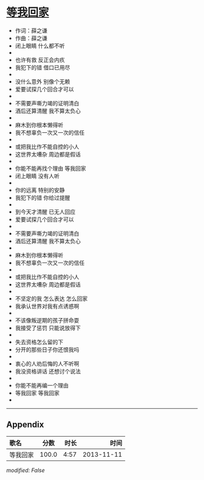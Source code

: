 # [等我回家](https://music.163.com/song?id=27955652)

* 作词：薛之谦
* 作曲：薛之谦
* 闭上眼睛 什么都不听
* 
* 也许有救 反正会内疚
* 我犯下的错 借口已用尽
* 
* 没什么意外 别像个无赖
* 爱要试探几个回合才可以
* 
* 不需要声嘶力竭的证明清白
* 酒后还算清醒  我不算太负心
* 
* 麻木到你根本懒得听
* 我不想辜负一次又一次的信任
* 
* 或把我比作不能自控的小人
* 这世界太嘈杂 周边都是假话
* 
* 你能不能再找个理由 等我回家
* 闭上眼睛 没有人听
* 
* 你的远离 特别的安静
* 我犯下的错 你给过提醒
* 
* 到今天才清醒 已无人回应
* 爱要试探几个回合才可以
* 
* 不需要声嘶力竭的证明清白
* 酒后还算清醒  我不算太负心
* 
* 麻木到你根本懒得听
* 我不想辜负一次又一次的信任
* 
* 或把我比作不能自控的小人
* 这世界太嘈杂 周边都是假话
* 
* 不坚定的我 怎么表达 怎么回家
* 我承认世界对我有点诱惑啊
* 
* 不该像叛逆期的孩子拼命耍
* 我接受了惩罚 只能说放得下
* 
* 失去资格怎么留的下
* 分开的那些日子你还恨我吗
* 
* 衷心的人劝后悔的人不听啊
* 我没资格讲话 还想讨个说法
* 
* 你能不能再编一个理由
* 等我回家 等我回家
* 


---

## Appendix

|歌名|分数|时长|时间|
|:---|:---:|---:|---:|
|等我回家|100.0|4:57|2013-11-11

*modified: False*